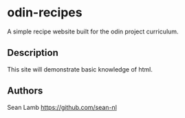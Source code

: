 # odin-recipes
A simple recipe website built for the odin project curriculum.

## Description
This site will demonstrate basic knowledge of html.

## Authors
Sean Lamb
https://github.com/sean-nl